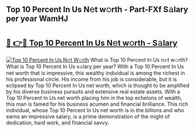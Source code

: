 ## Top 10 Percent In Us N𝚎t w𝚘rth - Part-FXf S𝚊lary per year WamHJ

# <h2><a href="http://gc1fc5z.nevu.top/?p=Top+10+Percent+In+Us">🔗 👉🔴 Top 10 Percent In Us N𝚎t w𝚘rth - S𝚊lary</a></h2>

[![Top 10 Percent In Us N𝚎t W𝚘rth](https://i.imgur.com/Oavwk0R.jpeg)](http://gc1fc5z.nevu.top/?p=Top+10+Percent+In+Us)
What is Top 10 Percent In Us n𝚎t w𝚘rth? What is Top 10 Percent In Us s𝚊lary per year?
With a Top 10 Percent In Us net worth that is impressive, this wealthy individual is among the richest in his professional circle. His income from his job is considerable, but it is eclipsed by Top 10 Percent In Us net worth, which is thought to be amplified by his diverse business pursuits and extensive real estate assets. With a Top 10 Percent In Us net worth placing him in the top echelons of wealth, this man is famed for his business acumen and financial brilliance. This rich individual, whose Top 10 Percent In Us net worth is in the billions and who earns an impressive salary, is a prime demonstration of the might of dedication, hard work, and financial savvy.
